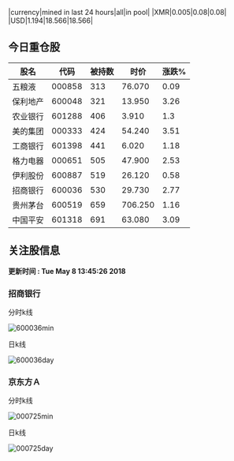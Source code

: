|currency|mined in last 24 hours|all|in pool|
|XMR|0.005|0.08|0.08|
|USD|1.194|18.566|18.566|

## 今日重仓股 

|股名|代码|被持数|时价|涨跌%|
|---|---|---|---|---|
|五粮液|000858|313|76.070|0.09|
|保利地产|600048|321|13.950|3.26|
|农业银行|601288|406|3.910|1.3|
|美的集团|000333|424|54.240|3.51|
|工商银行|601398|441|6.020|1.18|
|格力电器|000651|505|47.900|2.53|
|伊利股份|600887|519|26.120|0.58|
|招商银行|600036|530|29.730|2.77|
|贵州茅台|600519|659|706.250|1.16|
|中国平安|601318|691|63.080|3.09|

## 关注股信息
**更新时间 : Tue May  8 13:45:26 2018**
### 招商银行 
分时k线

![600036min](http://image.sinajs.cn/newchart/min/n/sh600036.gif)

日k线

![600036day](http://image.sinajs.cn/newchart/daily/n/sh600036.gif)

### 京东方Ａ 
分时k线

![000725min](http://image.sinajs.cn/newchart/min/n/sz000725.gif)

日k线

![000725day](http://image.sinajs.cn/newchart/daily/n/sz000725.gif)
